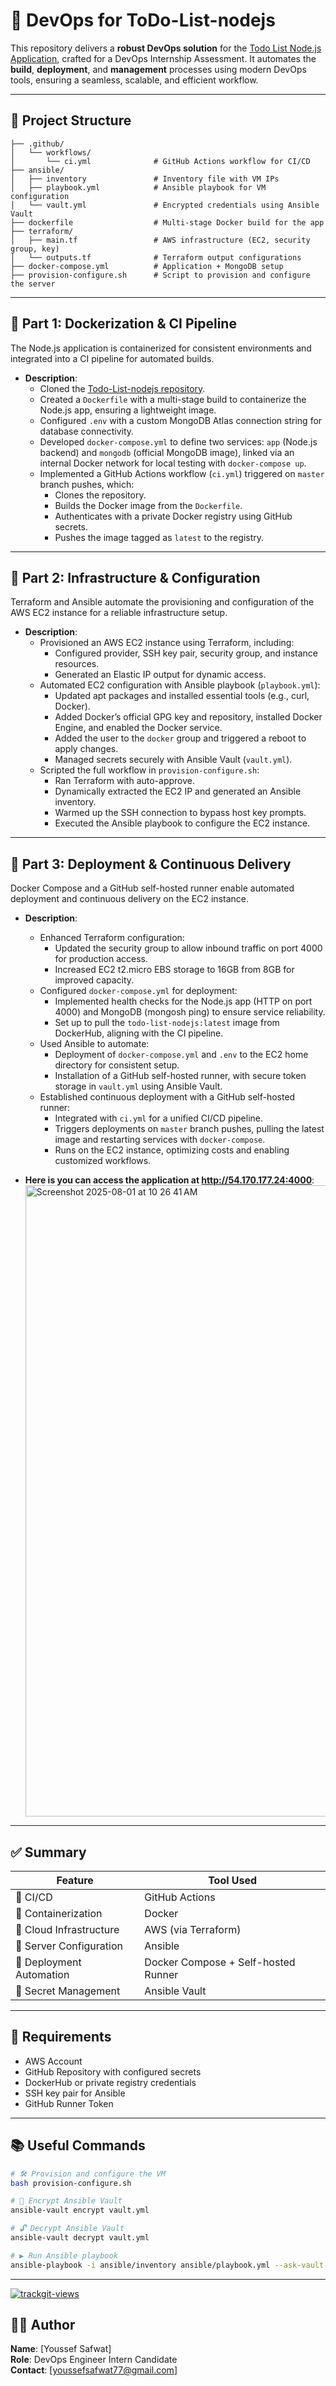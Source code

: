 # 🚀 DevOps for ToDo-List-nodejs

This repository delivers a **robust DevOps solution** for the [Todo List Node.js Application](https://github.com/Ankit6098/Todo-List-nodejs), crafted for a DevOps Internship Assessment. It automates the **build**, **deployment**, and **management** processes using modern DevOps tools, ensuring a seamless, scalable, and efficient workflow.

---

## 📁 Project Structure

```plaintext
├── .github/
│   └── workflows/
│       └── ci.yml              # GitHub Actions workflow for CI/CD
├── ansible/
│   ├── inventory               # Inventory file with VM IPs
│   ├── playbook.yml            # Ansible playbook for VM configuration
│   └── vault.yml               # Encrypted credentials using Ansible Vault
├── dockerfile                  # Multi-stage Docker build for the app
├── terraform/
│   ├── main.tf                 # AWS infrastructure (EC2, security group, key)
│   └── outputs.tf              # Terraform output configurations
├── docker-compose.yml          # Application + MongoDB setup
├── provision-configure.sh      # Script to provision and configure the server
```

---

## 🧱 Part 1: Dockerization & CI Pipeline

The Node.js application is containerized for consistent environments and integrated into a CI pipeline for automated builds.

- **Description**:
  - Cloned the [Todo-List-nodejs repository](https://github.com/Ankit6098/Todo-List-nodejs).
  - Created a `Dockerfile` with a multi-stage build to containerize the Node.js app, ensuring a lightweight image.
  - Configured `.env` with a custom MongoDB Atlas connection string for database connectivity.
  - Developed `docker-compose.yml` to define two services: `app` (Node.js backend) and `mongodb` (official MongoDB image), linked via an internal Docker network for local testing with `docker-compose up`.
  - Implemented a GitHub Actions workflow (`ci.yml`) triggered on `master` branch pushes, which:
    - Clones the repository.
    - Builds the Docker image from the `Dockerfile`.
    - Authenticates with a private Docker registry using GitHub secrets.
    - Pushes the image tagged as `latest` to the registry.

---

## 🔧 Part 2: Infrastructure & Configuration

Terraform and Ansible automate the provisioning and configuration of the AWS EC2 instance for a reliable infrastructure setup.

- **Description**:
  - Provisioned an AWS EC2 instance using Terraform, including:
    - Configured provider, SSH key pair, security group, and instance resources.
    - Generated an Elastic IP output for dynamic access.
  - Automated EC2 configuration with Ansible playbook (`playbook.yml`):
    - Updated apt packages and installed essential tools (e.g., curl, Docker).
    - Added Docker’s official GPG key and repository, installed Docker Engine, and enabled the Docker service.
    - Added the user to the `docker` group and triggered a reboot to apply changes.
    - Managed secrets securely with Ansible Vault (`vault.yml`).
  - Scripted the full workflow in `provision-configure.sh`:
    - Ran Terraform with auto-approve.
    - Dynamically extracted the EC2 IP and generated an Ansible inventory.
    - Warmed up the SSH connection to bypass host key prompts.
    - Executed the Ansible playbook to configure the EC2 instance.

---

## 🚢 Part 3: Deployment & Continuous Delivery

Docker Compose and a GitHub self-hosted runner enable automated deployment and continuous delivery on the EC2 instance.

- **Description**:
  - Enhanced Terraform configuration:
    - Updated the security group to allow inbound traffic on port 4000 for production access.
    - Increased EC2 t2.micro EBS storage to 16GB from 8GB for improved capacity.
  - Configured `docker-compose.yml` for deployment:
    - Implemented health checks for the Node.js app (HTTP on port 4000) and MongoDB (mongosh ping) to ensure service reliability.
    - Set up to pull the `todo-list-nodejs:latest` image from DockerHub, aligning with the CI pipeline.
  - Used Ansible to automate:
    - Deployment of `docker-compose.yml` and `.env` to the EC2 home directory for consistent setup.
    - Installation of a GitHub self-hosted runner, with secure token storage in `vault.yml` using Ansible Vault.
  - Established continuous deployment with a GitHub self-hosted runner:
    - Integrated with `ci.yml` for a unified CI/CD pipeline.
    - Triggers deployments on `master` branch pushes, pulling the latest image and restarting services with `docker-compose`.
    - Runs on the EC2 instance, optimizing costs and enabling customized workflows.

- **Here is you can access the application at http://54.170.177.24:4000**:
  <img width="1680" height="1010" alt="Screenshot 2025-08-01 at 10 26 41 AM" src="https://github.com/user-attachments/assets/3506eb6d-11b3-4d87-b787-d807079a0d1e" />

---

## ✅ Summary

| **Feature**                     | **Tool Used**                     |
|---------------------------------|-----------------------------------|
| 🚀 CI/CD                       | GitHub Actions                    |
| 🐳 Containerization            | Docker                            |
| 📡 Cloud Infrastructure        | AWS (via Terraform)               |
| 🤖 Server Configuration        | Ansible                           |
| 🧬 Deployment Automation       | Docker Compose + Self-hosted Runner |
| 🔐 Secret Management           | Ansible Vault                     |

---

## 📌 Requirements

- AWS Account
- GitHub Repository with configured secrets
- DockerHub or private registry credentials
- SSH key pair for Ansible
- GitHub Runner Token

---

## 📚 Useful Commands

```bash
# 🛠️ Provision and configure the VM
bash provision-configure.sh

# 🔐 Encrypt Ansible Vault
ansible-vault encrypt vault.yml

# 🔓 Decrypt Ansible Vault
ansible-vault decrypt vault.yml

# ▶️ Run Ansible playbook
ansible-playbook -i ansible/inventory ansible/playbook.yml --ask-vault-pass
```

---

<a href="https://trackgit.com">
<img src="https://us-central1-trackgit-analytics.cloudfunctions.net/token/ping/mdsne33mr35jap6lxyjm" alt="trackgit-views" />
</a>

## 👨‍💻 Author

**Name**: [Youssef Safwat]  
**Role**: DevOps Engineer Intern Candidate  
**Contact**: [youssefsafwat77@gmail.com]
